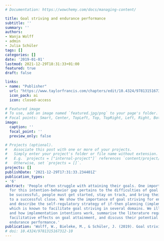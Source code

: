 ```yaml
---
# Documentation: https://wowchemy.com/docs/managing-content/

title: Goal striving and endurance performance
subtitle: ''
summary: ''
authors:
- Wanja Wolff
- admin
- Julia Schüler
tags: []
categories: []
date: '2019-01-01'
lastmod: 2021-12-29T18:31:33+01:00
featured: true
draft: false

links:
- name: "Publisher"
  url: "https://www.taylorfrancis.com/chapters/edit/10.4324/9781315167312-10/goal-striving-endurance-performance-wanja-wolff-maik-bieleke-julia-sch%C3%BCler"
  icon_pack: ai
  icon: closed-access

# Featured image
# To use, add an image named `featured.jpg/png` to your page's folder.
# Focal points: Smart, Center, TopLeft, Top, TopRight, Left, Right, BottomLeft, Bottom, BottomRight.
image:
  caption: ''
  focal_point: ''
  preview_only: false

# Projects (optional).
#   Associate this post with one or more of your projects.
#   Simply enter your project's folder or file name without extension.
#   E.g. `projects = ["internal-project"]` references `content/project/deep-learning/index.md`.
#   Otherwise, set `projects = []`.
projects: []
publishDate: '2021-12-29T17:31:33.234401Z'
publication_types:
- '6'
abstract: 'People often struggle with attaining their goals. One important reason
  for this intention-behavior gap pertains to the difficulties of goal striving: to
  be successful, people must get started, stay on track, and bring their goal pursuits
  to a successful close. We show the importance of goal striving for endurance activities
  and describe the self-regulatory strategy of if-then planning (implementation intentions),
  which is known to facilitate goal striving in several domains. We illustrate when
  and how implementation intentions work, summarise the literature regarding their
  facilitative effects on goal attainment, and discuss their potential for enhancing
  endurance performance.'
publication: 'Wolff, W., Bieleke, M., & Schüler, J. (2019). Goal striving and endurance performance. In C. Meijen (Ed.), *Endurance performance in sport: Psychological theory and interventions* (pp. 125–137). Routledge. https://doi.org/10.4324/9781315167312-10'
# doi: 10.4324/9781315167312-10
---
```

